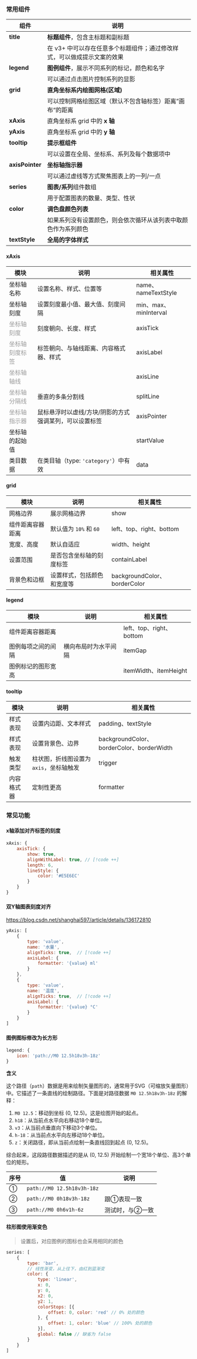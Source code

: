 ### 常用组件

| 组件            | 说明                                                         |
| --------------- | ------------------------------------------------------------ |
| **title**       | **标题组件**，包含主标题和副标题                             |
|                 | 在 v3+ 中可以存在任意多个标题组件；通过修改样式，可以做成提示文案的效果 |
| **legend**      | **图例组件**，展示不同系列的标记，颜色和名字                 |
|                 | 可以通过点击图片控制系列的显影                               |
| **grid**        | **直角坐标系内绘图网格(区域)**                               |
|                 | 可以控制网格绘图区域（默认不包含轴标签）距离”画布“的距离     |
| **xAxis**       | 直角坐标系 grid 中的 **x 轴**                                |
| **yAxis**       | 直角坐标系 grid 中的 **y 轴**                                |
| **tooltip**     | **提示框组件**                                               |
|                 | 可以设置在全局、坐标系、系列及每个数据项中                   |
| **axisPointer** | **坐标轴指示器**                                             |
|                 | 可以通过虚线等方式聚焦图表上的一列/一点                      |
| **series**      | **图表/系列**组件数组                                        |
|                 | 用于配置图表的数量、类型、性状                               |
| **color**       | **调色盘颜色列表**                                           |
|                 | 如果系列没有设置颜色，则会依次循环从该列表中取颜色作为系列颜色 |
| **textStyle**   | **全局的字体样式**                                           |

#### xAxis

| 模块                                            | 说明                                                   | 相关属性              |
| ----------------------------------------------- | ------------------------------------------------------ | --------------------- |
| 坐标轴名称                                      | 设置名称、样式、位置等                                 | name、nameTextStyle   |
| 坐标轴刻度                                      | 设置刻度最小值、最大值、刻度间隔                       | min、max、minInterval |
| <span style="color: #999">坐标轴刻度</span>     | 刻度朝向、长度、样式                                   | axisTick              |
| <span style="color: #999">坐标轴刻度标签</span> | 标签朝向、与轴线距离、内容格式器、样式                 | axisLabel             |
| <span style="color: #999">坐标轴轴线</span>     |                                                        | axisLine              |
| <span style="color: #999">坐标轴分隔线</span>   | 垂直的多条分割线                                       | splitLine             |
| <span style="color: #999">坐标轴指示器</span>   | 鼠标悬浮时以虚线/方块/阴影的方式强调某列，可以设置标签 | axisPointer           |
| 坐标轴的起始值                                  |                                                        | startValue            |
| 类目数据                                        | 在类目轴（type: `'category'`）中有效                   | data                  |

#### grid

| 模块             | 说明                       | 相关属性                     |
| ---------------- | -------------------------- | ---------------------------- |
| 网格边界         | 展示网格边界               | show                         |
| 组件距离容器距离 | 默认值为 `10%` 和 `60`     | left、top、right、bottom     |
| 宽度、高度       | 默认自适应                 | width、height                |
| 设置范围         | 是否包含坐标轴的刻度标签   | containLabel                 |
| 背景色和边框     | 设置样式，包括颜色和宽度等 | backgroundColor、borderColor |

#### legend

| 模块               | 说明                 | 相关属性                 |
| ------------------ | -------------------- | ------------------------ |
| 组件距离容器距离   |                      | left、top、right、bottom |
| 图例每项之间的间隔 | 横向布局时为水平间隔 | itemGap                  |
| 图例标记的图形宽高 |                      | itemWidth、itemHeight    |

#### tooltip

| 模块       | 说明                                    | 相关属性                                  |
| ---------- | --------------------------------------- | ----------------------------------------- |
| 样式表现   | 设置内边距、文本样式                    | padding、textStyle                        |
| 样式表现   | 设置背景色、边界                        | backgroundColor、borderColor、borderWidth |
| 触发类型   | 柱状图，折线图设置为 `axis`，坐标轴触发 | trigger                                   |
| 内容格式器 | 定制性更高                              | formatter                                 |



### 常见功能

#### x轴添加对齐标签的刻度

```javascript
xAxis: {
    axisTick: {
    	show: true,
        alignWithLabel: true, // [!code ++]
        length: 6,
        lineStyle: {
            color: '#E5E6EC'
        }
    }
}
```



#### 双Y轴图表刻度对齐

https://blog.csdn.net/shanghai597/article/details/136172810

```javascript
yAxis: [
    {
        type: 'value',
        name: '水量',
        alignTicks: true,  // [!code ++]
        axisLabel: {
            formatter: '{value} ml'
        }
    },
    {
        type: 'value',
        name: '温度',
        alignTicks: true,  // [!code ++]
        axisLabel: {
            formatter: '{value} °C'
        }
    }
]
```





#### 图例图标修改为长方形

```javascript
legend: {
    icon: 'path://M0 12.5h18v3h-18z'
}
```

**含义**

这个路径（`path`）数据是用来绘制矢量图形的，通常用于SVG（可缩放矢量图形）中。它描述了一条直线的绘制路径。下面是对路径数据 `M0 12.5h18v3h-18z` 的解释：

1. `M0 12.5`：移动到坐标 (0, 12.5)。这是绘图开始的起点。
2. `h18`：从当前点水平向右移动18个单位。
3. `v3`：从当前点垂直向下移动3个单位。
4. `h-18`：从当前点水平向左移动18个单位。
5. `z`：关闭路径，即从当前点绘制一条直线回到起点 (0, 12.5)。

综合起来，这段路径数据描述的是从 (0, 12.5) 开始绘制一个宽18个单位、高3个单位的矩形。

| 序号 | 值                         | 说明            |
| ---- | -------------------------- | --------------- |
| ①    | `path://M0 12.5h18v3h-18z` |                 |
| ②    | `path://M0 0h18v3h-18z`    | 跟①表现一致     |
| ③    | `path://M0 0h6v1h-6z`      | 测试时，与②一致 |



#### 柱形图使用渐变色

> 设置后，对应图例的图标也会采用相同的颜色

```javascript
series: [
    {
        type: 'bar',
        // 线性渐变，从上往下，由红到蓝渐变
        color: {
            type: 'linear',
            x: 0,
            y: 0,
            x2: 0,
            y2: 1,
            colorStops: [{
                offset: 0, color: 'red' // 0% 处的颜色
            }, {
                offset: 1, color: 'blue' // 100% 处的颜色
            }],
            global: false // 缺省为 false
        }
    }
]
```



